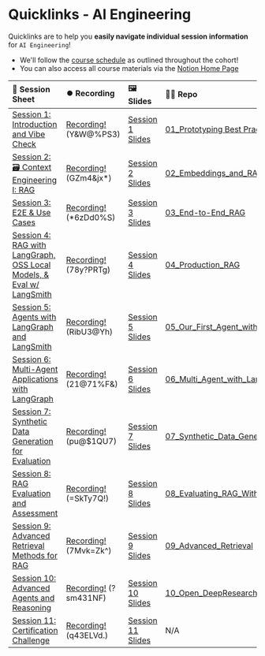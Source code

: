 # Quicklinks - AI Engineering

Quicklinks are to help you **easily navigate individual session information** for `AI Engineering`!  

- We'll follow the [course schedule](https://bit.ly/aie8-cal) as outlined throughout the cohort!
- You can also access all course materials via the [Notion Home Page](https://www.notion.so/The-AI-Engineering-Bootcamp-Cohort-8-Home-Page-263cd547af3d80fc9986f25582348429)


| 📰 Session Sheet | ⏺️ Recording  | 🖼️ Slides     | 👨‍💻 Repo     | 📝 Homework      | 📁 Feedback       |
|:-----------------|:-----------------|:-----------------|:-----------------|:-----------------|:-----------------|
| [Session 1: Introduction and Vibe Check](https://www.notion.so/Session-1-Introduction-and-Vibe-Check-263cd547af3d81869041ccc46523f1ec) |[Recording!](https://us02web.zoom.us/rec/share/AZEoQtJn03hZUBXoaAUT9I1Nx7sSdsjZ4n5ll8TTfCGQsVrBi709FLQLXwwdCCxD.2YqwpkoZhDDnHVKK) (Y&W@%PS3) | [Session 1 Slides](https://www.canva.com/design/DAGya0dMFhM/I4kYi9Y-Ec_jMtoq0aq4-g/edit?utm_content=DAGya0dMFhM&utm_campaign=designshare&utm_medium=link2&utm_source=sharebutton) | [01_Prototyping Best Practices & Vibe Check](https://github.com/AI-Maker-Space/AIE8/tree/main/01_Prototyping%20Best%20Practices%20%26%20Vibe%20Check) | [Session 1 Assignment: Vibe Check](https://forms.gle/jNhHxcmCoMJiqpUL6) | [AIE8 Feedback 9/9](https://forms.gle/GgFqgEkYPQ5a3yHj7)
| [Session 2: 🗃️ Context Engineering I: RAG](https://www.notion.so/Session-2-Context-Engineering-I-Retrieval-Augmented-Generation-RAG-26acd547af3d8041a75bfa162d1ab600) |[Recording!](https://us02web.zoom.us/rec/share/cDb3c4VCrHUACpHdOl1C0u092-_GOSBb3emPfeuwZDAtUV3FTdBVMt6DGSzkU6gQ.N6_xNZ9FOiG4SYyB) (GZm4&jx*) | [Session 2 Slides](https://www.canva.com/design/DAGrSqNpTZ0/Ra4psYmdCwBeL8o1-L69WA/edit?utm_content=DAGrSqNpTZ0&utm_campaign=designshare&utm_medium=link2&utm_source=sharebutton) | [02_Embeddings_and_RAG](https://github.com/AI-Maker-Space/AIE8/tree/main/02_Embeddings_and_RAG) | [Session 2 Assignment: RAG](https://forms.gle/98s98cdS8vt1m5g67) | [AIE8 Feedback 9/11](https://forms.gle/hGJjwZLDm6Mcb2Ki7)
| [Session 3: E2E & Use Cases](https://www.notion.so/Session-3-End-to-End-AI-Applications-OSS-Models-I-and-2025-Industry-Use-Cases-26acd547af3d80b4b646e2fd6f1fd31c) |[Recording!](https://us02web.zoom.us/rec/share/7UJErmXFPnBQmIxWoeHVtCVcjtF1c_XmzAybJLGgei5Xrju_Q2jgPzgjYI8YT06o.pRQgg0m-t4-HHAmV) (*6zDd0%S) | [Session 3 Slides](https://www.canva.com/design/DAGzJw-3i34/1UdGr5HlXlPjFtabOAWdkw/edit?utm_content=DAGzJw-3i34&utm_campaign=designshare&utm_medium=link2&utm_source=sharebutton) | [03_End-to-End_RAG](https://github.com/AI-Maker-Space/AIE8/tree/main/03_End-to-End_RAG) | [Session 3 Assignment: E2E](https://forms.gle/ZVvwkbg4jEpHKpCY9) | [AIE8 Feedback 9/16](https://forms.gle/9SnYW7vgNLeGpkh47)
| [Session 4: RAG with LangGraph, OSS Local Models, & Eval w/ LangSmith  ](https://www.notion.so/Session-4-Production-Grade-RAG-with-LangChain-and-LangSmith-26acd547af3d80838d5beba464d7e701) |[Recording!](https://us02web.zoom.us/rec/share/jEs9TS_re1f9X3y2T61Dgv_bEp6EmVzVkiYDOC-cEU8WA2tR5jMI1bwsn4L_Al1n.msDqlCRCROFBaRCH) (78y?PRTg) | [Session 4 Slides](https://www.canva.com/design/DAGzMO1y0FQ/oJaw4HMIFecP3oX9jSO4fw/edit?utm_content=DAGzMO1y0FQ&utm_campaign=designshare&utm_medium=link2&utm_source=sharebutton) | [04_Production_RAG](https://github.com/AI-Maker-Space/AIE8/tree/main/04_Production_RAG) | [Session 4 Assignment: Prod. RAG](https://forms.gle/i2SdxgWX4ahFwNrCA) | [AIE8 Feedback 9/18](https://forms.gle/ymYqK5MBLAG11jDB9)
| [Session 5: Agents with LangGraph and LangSmith](https://www.notion.so/Session-5-Agents-with-LangGraph-and-LangSmith-26acd547af3d80979d4dd947d02417b7) |[Recording!](https://us02web.zoom.us/rec/share/3Hn_gGZIUORycGT03YF4cJ7dZgdNxEdS0wUMWv1kRML5k5N-oggioJsc_d61TjiF.YhVuqfIOUZR-9l7a) (RibU3@Yh) | [Session 5 Slides](https://www.canva.com/design/DAGz1dqlRVA/nUR35BCEXtNxy1K6xHlmHA/edit?utm_content=DAGz1dqlRVA&utm_campaign=designshare&utm_medium=link2&utm_source=sharebutton) | [05_Our_First_Agent_with_LangGraph](https://github.com/AI-Maker-Space/AIE8/tree/main/05_Our_First_Agent_with_LangGraph) | [Session 5 Assignment: Agents](https://forms.gle/UoSaiz3siUSxioco6) | [AIE8 Feedback 9/23](https://forms.gle/AQ1U3zMSUiKT7SRM8)
| [Session 6: Multi-Agent Applications with LangGraph](https://www.notion.so/Session-6-Multi-Agent-Applications-with-LangGraph-26acd547af3d8052b965e5b330148d1b) |[Recording!](https://us02web.zoom.us/rec/share/difeylk8I-0DSOXAMJS-cWpxyhlVhM1ts0KcWzJsTQg_FrHey5TGmsoPevddzmAO.QSjRQj4YdKK796i4) (21@71%F&) | [Session 6 Slides](https://www.canva.com/design/DAG0A0ury_k/_KgaIlTGgb2JP8024RzUJA/edit?utm_content=DAG0A0ury_k&utm_campaign=designshare&utm_medium=link2&utm_source=sharebutton) | [06_Multi_Agent_with_LangGraph](https://github.com/AI-Maker-Space/AIE8/tree/main/06_Multi_Agent_with_LangGraph) | [Session 6 Assignment: Multi-Agent](https://forms.gle/89MASHWbzqTtfXyC7) | [AIE8 Feedback 9/25](https://forms.gle/YpfdQ9QyyBgqcUhf9)
| [Session 7: Synthetic Data Generation for Evaluation](https://www.notion.so/Session-7-Synthetic-Data-Generation-for-Evaluation-26acd547af3d80bd9db1e9ad8f41880e) |[Recording!](https://us02web.zoom.us/rec/share/5UU96rLGvm2q24vJQ19YnVJqDHkh_D7GB7P7dL_qDXPNs0-IRva4kl235y_ThbMJ.ErOuS4jux1UdX-OV) (pu@$1QU7) | [Session 7 Slides](https://www.canva.com/design/DAG0feUex_k/JTZF3nbvZe6aBGTeuzfa8w/edit?utm_content=DAG0feUex_k&utm_campaign=designshare&utm_medium=link2&utm_source=sharebutton) | [07_Synthetic_Data_Generation_and_LangSmith](https://github.com/AI-Maker-Space/AIE8/tree/main/07_Synthetic_Data_Generation_and_LangSmith) | [Session 7 Assignment: SDG](https://forms.gle/4MBF8HiZSgjXvCZq9) | [AIE8 Feedback 9/30](https://forms.gle/ut8SuMcYVZMSnAks7)
| [Session 8: RAG Evaluation and Assessment](https://www.notion.so/Session-8-RAG-Evaluation-and-Assessment-26acd547af3d804895d5fff253b7aff2) |[Recording!](https://us02web.zoom.us/rec/share/qyMTxP5AjaK5broHfiotCvMa1dDCRTaSB25UZKCxAMVjhKQheZFAbloVjqQVobgM.M-MSJ4k6Ok9Y2fXq) (=SkTy7Q!) | [Session 8 Slides](https://www.canva.com/design/DAG0rMu5dMs/38MBv-Dly5Y0wBvfzqYixQ/edit?utm_content=DAG0rMu5dMs&utm_campaign=designshare&utm_medium=link2&utm_source=sharebutton) | [08_Evaluating_RAG_With_Ragas](https://github.com/AI-Maker-Space/AIE8/tree/main/08_Evaluating_RAG_With_Ragas) | [Session 8 Assignment: Evals](https://forms.gle/7P4rv4oPBxhZAx2e7) | [AIE8 Feedback 10/2](https://forms.gle/sZ6RHUUFcuoZgG7x5)
| [Session 9: Advanced Retrieval Methods for RAG](https://www.notion.so/Session-9-Advanced-Retrieval-Methods-for-RAG-26acd547af3d80e09009c93c05f83932) |[Recording!](https://us02web.zoom.us/rec/share/FBAHsqyAqZJH2eCSM2ymIlfuC6Vbvn8PRj18os7JXRNGaQwNSODbr8p-l-lHdQ.UkfCFu5yBe4Uu1yN) (7Mvk=Zk^) | [Session 9 Slides](https://www.canva.com/design/DAG1JOanotQ/MdHirX2I1BLgpWTUKMg_yg/edit?utm_content=DAG1JOanotQ&utm_campaign=designshare&utm_medium=link2&utm_source=sharebutton) | [09_Advanced_Retrieval](https://github.com/AI-Maker-Space/AIE8/tree/main/09_Advanced_Retrieval) | [Session 9 Assignment: Advanced Retrieval](https://forms.gle/WRf2AyDfybeyxagXA) | [AIE8 Feedback 10/7](https://forms.gle/ty3AoLmWqBqg99rn8)
| [Session 10: Advanced Agents and Reasoning](https://www.notion.so/Session-10-Advanced-Agents-and-Reasoning-26acd547af3d8015af4ef45f133f9b44) |[Recording!](https://us02web.zoom.us/rec/share/f_VDsIu8wZMNFxF21bYxSifg2f2gwjcjBetxLn2T53KnB0qqvtV0bBnygiuM9Mpt.GJa9VFAfcDygLMMf) (?sm431NF) | [Session 10 Slides](https://www.canva.com/design/DAG1VvdyXcY/6IaRuJXhbh18KuBkBGEMiw/edit?utm_content=DAG1VvdyXcY&utm_campaign=designshare&utm_medium=link2&utm_source=sharebutton) | [10_Open_DeepResearch](https://github.com/AI-Maker-Space/AIE8/tree/main/10_Open_DeepResearch) | [Session 10 Assignment: Open Deep Research](https://forms.gle/wtbBrrDryEZQLTyP8) | [AIE8 Feedback 10/9](https://forms.gle/5d84qR3bYrQ4dhdx6)
| [Session 11: Certification Challenge](https://www.notion.so/Session-11-Certification-Challenge-26acd547af3d8067b1f3c1bf251654f6) |[Recording!](https://us02web.zoom.us/rec/share/8f-1HZYDnFp7_oMsmW_3kHk5o2f2bEkn0eie21nH2v4esFavQhBQYq74haqQUTZs.S4x00ZkJ-7i_J-ED) (q43ELVd.) | [Session 11 Slides](https://www.canva.com/design/DAG1zZc3t7I/Zu1H6kusUbL-E5QEgCB1zw/edit?utm_content=DAG1zZc3t7I&utm_campaign=designshare&utm_medium=link2&utm_source=sharebutton) | N/A | [Submit Certification Challenge](https://docs.google.com/forms/d/e/1FAIpQLSdkjcTLzKtvfL6yEEMaTGOeiZHV60RUXua6djVOwwUOeFy59g/viewform) | [AIE8 Feedback 10/14](https://forms.gle/tKuMLzG5xqorkEzF7)

